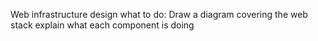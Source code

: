 Web infrastructure design
what to do:
	Draw a diagram covering the web stack
	explain what each component is doing
